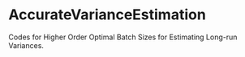 # AccurateVarianceEstimation
Codes for Higher Order Optimal Batch Sizes for Estimating Long-run Variances.
